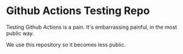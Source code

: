 # Github Actions Testing Repo

Testing Github Actions is a pain. It's embarrassing painful, in the most public way.

We use this repository so it becomes less public.

